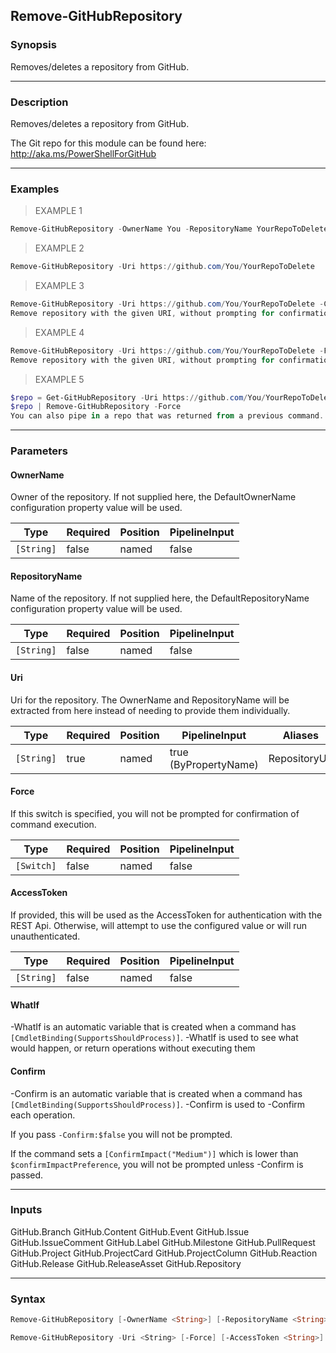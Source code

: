 Remove-GitHubRepository
-----------------------

### Synopsis
Removes/deletes a repository from GitHub.

---

### Description

Removes/deletes a repository from GitHub.

The Git repo for this module can be found here: http://aka.ms/PowerShellForGitHub

---

### Examples
> EXAMPLE 1

```PowerShell
Remove-GitHubRepository -OwnerName You -RepositoryName YourRepoToDelete
```
> EXAMPLE 2

```PowerShell
Remove-GitHubRepository -Uri https://github.com/You/YourRepoToDelete
```
> EXAMPLE 3

```PowerShell
Remove-GitHubRepository -Uri https://github.com/You/YourRepoToDelete -Confirm:$false
Remove repository with the given URI, without prompting for confirmation.
```
> EXAMPLE 4

```PowerShell
Remove-GitHubRepository -Uri https://github.com/You/YourRepoToDelete -Force
Remove repository with the given URI, without prompting for confirmation.
```
> EXAMPLE 5

```PowerShell
$repo = Get-GitHubRepository -Uri https://github.com/You/YourRepoToDelete
$repo | Remove-GitHubRepository -Force
You can also pipe in a repo that was returned from a previous command.
```

---

### Parameters
#### **OwnerName**
Owner of the repository.
If not supplied here, the DefaultOwnerName configuration property value will be used.

|Type      |Required|Position|PipelineInput|
|----------|--------|--------|-------------|
|`[String]`|false   |named   |false        |

#### **RepositoryName**
Name of the repository.
If not supplied here, the DefaultRepositoryName configuration property value will be used.

|Type      |Required|Position|PipelineInput|
|----------|--------|--------|-------------|
|`[String]`|false   |named   |false        |

#### **Uri**
Uri for the repository.
The OwnerName and RepositoryName will be extracted from here instead of needing to provide
them individually.

|Type      |Required|Position|PipelineInput        |Aliases      |
|----------|--------|--------|---------------------|-------------|
|`[String]`|true    |named   |true (ByPropertyName)|RepositoryUrl|

#### **Force**
If this switch is specified, you will not be prompted for confirmation of command execution.

|Type      |Required|Position|PipelineInput|
|----------|--------|--------|-------------|
|`[Switch]`|false   |named   |false        |

#### **AccessToken**
If provided, this will be used as the AccessToken for authentication with the
REST Api.  Otherwise, will attempt to use the configured value or will run unauthenticated.

|Type      |Required|Position|PipelineInput|
|----------|--------|--------|-------------|
|`[String]`|false   |named   |false        |

#### **WhatIf**
-WhatIf is an automatic variable that is created when a command has ```[CmdletBinding(SupportsShouldProcess)]```.
-WhatIf is used to see what would happen, or return operations without executing them
#### **Confirm**
-Confirm is an automatic variable that is created when a command has ```[CmdletBinding(SupportsShouldProcess)]```.
-Confirm is used to -Confirm each operation.

If you pass ```-Confirm:$false``` you will not be prompted.

If the command sets a ```[ConfirmImpact("Medium")]``` which is lower than ```$confirmImpactPreference```, you will not be prompted unless -Confirm is passed.

---

### Inputs
GitHub.Branch
GitHub.Content
GitHub.Event
GitHub.Issue
GitHub.IssueComment
GitHub.Label
GitHub.Milestone
GitHub.PullRequest
GitHub.Project
GitHub.ProjectCard
GitHub.ProjectColumn
GitHub.Reaction
GitHub.Release
GitHub.ReleaseAsset
GitHub.Repository

---

### Syntax
```PowerShell
Remove-GitHubRepository [-OwnerName <String>] [-RepositoryName <String>] [-Force] [-AccessToken <String>] [-WhatIf] [-Confirm] [<CommonParameters>]
```
```PowerShell
Remove-GitHubRepository -Uri <String> [-Force] [-AccessToken <String>] [-WhatIf] [-Confirm] [<CommonParameters>]
```
